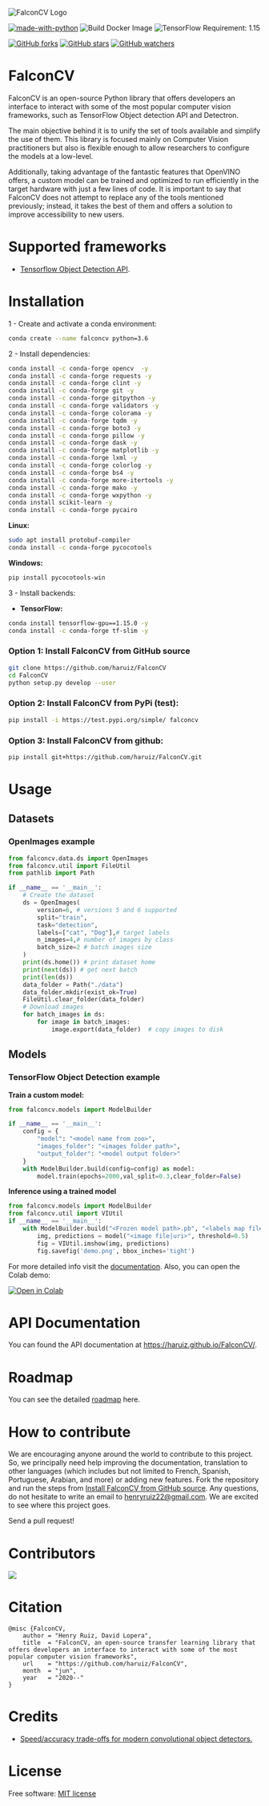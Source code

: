 ![FalconCV Logo](assets/logo.png)

[![made-with-python](https://img.shields.io/badge/Made%20with-Python-1f425f.svg)](https://www.python.org/)
![Build Docker Image](https://github.com/haruiz/FalconCV/workflows/Build%20Docker%20Image/badge.svg)
![TensorFlow Requirement: 1.15](https://img.shields.io/badge/TensorFlow%20Requirement-1.15-brightgreen)

[![GitHub forks](https://img.shields.io/github/forks/haruiz/FalconCV.svg?style=social&label=Fork&maxAge=2592000)](https://GitHub.com/haruiz/FalconCV/network/)
[![GitHub stars](https://img.shields.io/github/stars/haruiz/FalconCV.svg?style=social&label=Star&maxAge=2592000)](https://GitHub.com/haruiz/FalconCV/stargazers/)
[![GitHub watchers](https://img.shields.io/github/watchers/haruiz/FalconCV.svg?style=social&label=Watch&maxAge=2592000)](https://GitHub.com/haruiz/FalconCV/watchers/)

# FalconCV

FalconCV is an open-source Python library that offers developers an interface to interact with some of the most popular computer vision frameworks, such as TensorFlow Object detection API and Detectron.

The main objective behind it is to unify the set of tools available and simplify the use of them. This library is focused mainly on Computer Vision practitioners but also is flexible enough to allow researchers to configure the models at a low-level.

Additionally, taking advantage of the fantastic features that OpenVINO offers, a custom model can be trained and optimized to run efficiently in the target hardware with just a few lines of code. It is important to say that FalconCV does not attempt to replace any of the tools mentioned previously; instead, it takes the best of them and offers a solution to improve accessibility to new users.

# Supported frameworks

- [Tensorflow Object Detection API](https://github.com/tensorflow/models/tree/master/research/object_detection).

# Installation

1 - Create and activate a conda environment:

```bash
conda create --name falconcv python=3.6
```
2 - Install dependencies:

```bash
conda install -c conda-forge opencv  -y
conda install -c conda-forge requests -y
conda install -c conda-forge clint -y
conda install -c conda-forge git -y
conda install -c conda-forge gitpython -y
conda install -c conda-forge validators -y
conda install -c conda-forge colorama -y
conda install -c conda-forge tqdm -y
conda install -c conda-forge boto3 -y
conda install -c conda-forge pillow -y
conda install -c conda-forge dask -y
conda install -c conda-forge matplotlib -y
conda install -c conda-forge lxml -y
conda install -c conda-forge colorlog -y
conda install -c conda-forge bs4 -y
conda install -c conda-forge more-itertools -y
conda install -c conda-forge mako -y
conda install -c conda-forge wxpython -y
conda install scikit-learn -y
conda install -c conda-forge pycairo
```

**Linux:**

```bash
sudo apt install protobuf-compiler
conda install -c conda-forge pycocotools
```

**Windows:**

```bash
pip install pycocotools-win
```

3 - Install backends:

- **TensorFlow:** 
```bash
conda install tensorflow-gpu==1.15.0 -y
conda install -c conda-forge tf-slim -y
```


### Option 1: Install FalconCV from GitHub source

```bash
git clone https://github.com/haruiz/FalconCV
cd FalconCV
python setup.py develop --user
```

### Option 2: Install FalconCV from PyPi (test):

```bash
pip install -i https://test.pypi.org/simple/ falconcv
```

### Option 3: Install FalconCV from github:

```bash
pip install git+https://github.com/haruiz/FalconCV.git
```


# Usage

## Datasets

### OpenImages example

```python
from falconcv.data.ds import OpenImages
from falconcv.util import FileUtil
from pathlib import Path

if __name__ == '__main__':
    # Create the dataset
    ds = OpenImages(
        version=6, # versions 5 and 6 supported
        split="train",
        task="detection",
        labels=["cat", "Dog"],# target labels
        n_images=4,# number of images by class
        batch_size=2 # batch images size
    )    
    print(ds.home()) # print dataset home    
    print(next(ds)) # get next batch     
    print(len(ds))    
    data_folder = Path("./data")
    data_folder.mkdir(exist_ok=True)
    FileUtil.clear_folder(data_folder)
    # Download images
    for batch_images in ds:
        for image in batch_images:
            image.export(data_folder)  # copy images to disk
```

## Models

### TensorFlow Object Detection example

**Train a custom model:**

```python
from falconcv.models import ModelBuilder

if __name__ == '__main__':
    config = {
        "model": "<model name from zoo>",
        "images_folder": "<images folder path>",
        "output_folder": "<model output folder>"
    }
    with ModelBuilder.build(config=config) as model:
        model.train(epochs=2000,val_split=0.3,clear_folder=False)
```

**Inference using a trained model**

```python
from falconcv.models import ModelBuilder
from falconcv.util import VIUtil
if __name__ == '__main__':
    with ModelBuilder.build("<Frozen model path>.pb", "<labels map file>.pbx") as model:        
        img, predictions = model("<image file|uri>", threshold=0.5)
        fig = VIUtil.imshow(img, predictions)
        fig.savefig('demo.png', bbox_inches='tight')
```

For more detailed info visit the [documentation](https://haruiz.github.io/FalconCV/).
Also, you can open the Colab demo:

[![Open in Colab](https://colab.research.google.com/assets/colab-badge.svg)](https://colab.research.google.com/drive/1Q_l7RsAFiITJVj8yOMLR0yVNf97T7r43)

# API Documentation

You can found the API documentation at <https://haruiz.github.io/FalconCV/>.

# Roadmap

You can see the detailed [roadmap](https://github.com/haruiz/FalconCV/projects/1) here.

# How to contribute

We are encouraging anyone around the world to contribute to this project. So, we principally need help improving the documentation, translation to other languages (which includes but not limited to French, Spanish, Portuguese, Arabian, and more) or adding new features.
Fork the repository and run the steps from [Install FalconCV from GitHub source](#option-1-install-falconcv-from-github-source). Any questions, do not hesitate to write an email to henryruiz22@gmail.com. We are excited to see where this project goes.

Send a pull request!

# Contributors
<a href="https://github.com/haruiz/FalconCV/graphs/contributors">
  <img src="https://contributors-img.web.app/image?repo=haruiz/FalconCV" />
</a>

# Citation

```commandline
@misc {FalconCV,
    author = "Henry Ruiz, David Lopera",
    title  = "FalconCV, an open-source transfer learning library that offers developers an interface to interact with some of the most popular computer vision frameworks",
    url    = "https://github.com/haruiz/FalconCV",
    month  = "jun",
    year   = "2020--"
}
```
# Credits
- [Speed/accuracy trade-offs for modern convolutional object detectors.](https://arxiv.org/abs/1611.10012)

# License
Free software: [MIT license](LICENSE)

